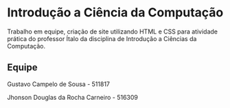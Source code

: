 # Introdução a Ciência da Computação
Trabalho em equipe, criação de site utilizando HTML e CSS para atividade prática do professor Ítalo da disciplina de Introdução a Ciências da Computação.
## Equipe
Gustavo Campelo de Sousa - 511817

Jhonson Douglas da Rocha Carneiro - 516309